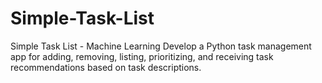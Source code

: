 # Simple-Task-List
Simple Task List - Machine Learning
 Develop a Python task management app for adding, removing, listing, prioritizing, and receiving task recommendations based on task descriptions.
